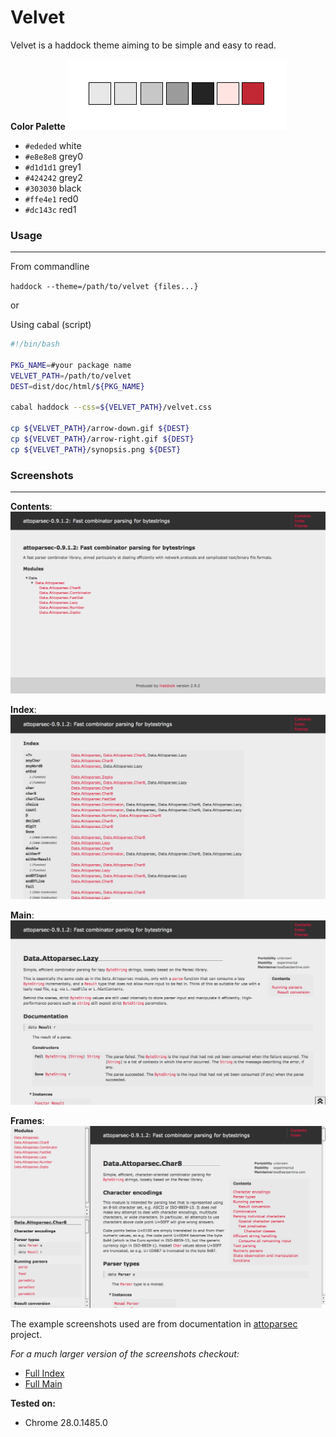 # Velvet

Velvet is a haddock theme aiming to be simple and easy to read.

**Color Palette**
![color](https://github.com/sourrust/velvet/raw/master/img/colorpalette.png)

* `#ededed` white
* `#e8e8e8` grey0
* `#d1d1d1` grey1
* `#424242` grey2
* `#303030` black
* `#ffe4e1` red0
* `#dc143c` red1

### Usage
***

From commandline

`haddock --theme=/path/to/velvet {files...}`

or

Using cabal (script)

```bash
#!/bin/bash

PKG_NAME=#your package name
VELVET_PATH=/path/to/velvet
DEST=dist/doc/html/${PKG_NAME}

cabal haddock --css=${VELVET_PATH}/velvet.css

cp ${VELVET_PATH}/arrow-down.gif ${DEST}
cp ${VELVET_PATH}/arrow-right.gif ${DEST}
cp ${VELVET_PATH}/synopsis.png ${DEST}
```

### Screenshots
***

**Contents**:
![contents](https://github.com/sourrust/velvet/raw/master/img/contents.png)

**Index**:
![index](https://github.com/sourrust/velvet/raw/master/img/index.png)

**Main**:
![main](https://github.com/sourrust/velvet/raw/master/img/main.png)

**Frames**:
![frame](https://github.com/sourrust/velvet/raw/master/img/frames.png)

The example screenshots used are from documentation in [attoparsec](https://github.com/bos/attoparsec) project.

_For a much larger version of the screenshots checkout:_

* [Full Index](https://github.com/sourrust/velvet/raw/master/img/index-full.png)
* [Full Main](https://github.com/sourrust/velvet/raw/master/img/main-full.png)

**Tested on:**

* Chrome 28.0.1485.0
